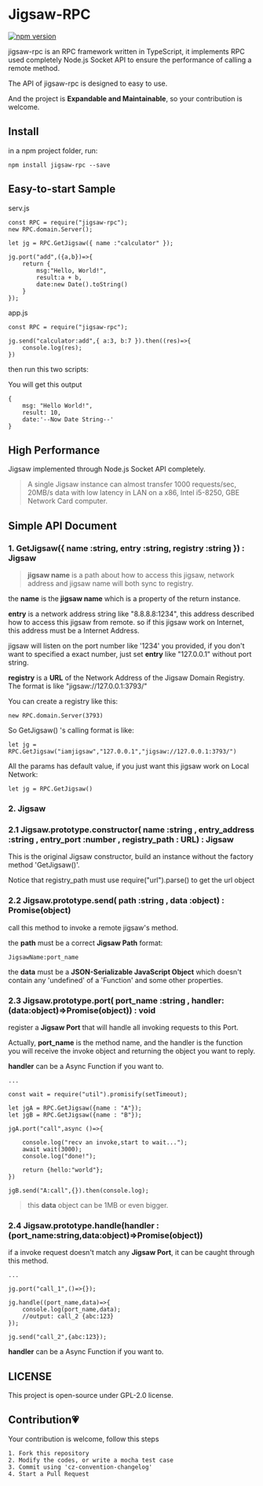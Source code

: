 # Jigsaw-RPC

[![npm version](https://badge.fury.io/js/jigsaw-rpc.svg)](https://npmjs.org/package/jigsaw-rpc)

jigsaw-rpc is an RPC framework written in TypeScript, it implements RPC used completely Node.js Socket API to ensure the performance of calling a remote method.

The API of jigsaw-rpc is designed to easy to use.

And the project is **Expandable and Maintainable**, so your contribution is welcome.

## Install

in a npm project folder, run:
```
npm install jigsaw-rpc --save
```
## Easy-to-start Sample

serv.js
```
const RPC = require("jigsaw-rpc");
new RPC.domain.Server();

let jg = RPC.GetJigsaw({ name :"calculator" });

jg.port("add",({a,b})=>{
    return {
        msg:"Hello, World!",
        result:a + b,
        date:new Date().toString()
    }
});
```

app.js
```
const RPC = require("jigsaw-rpc");

jg.send("calculator:add",{ a:3, b:7 }).then((res)=>{
    console.log(res);
})
```

then run this two scripts:

You will get this output
```
{
    msg: "Hello World!",
    result: 10,
    date:'--Now Date String--'
}
```

## High Performance

Jigsaw implemented through Node.js Socket API completely.

> A single Jigsaw instance can almost transfer 1000 requests/sec, 20MB/s data with low latency in LAN on a x86, Intel i5-8250, GBE Network Card computer.
> 

## Simple API Document

### 1.  GetJigsaw({ name :string, entry :string, registry :string }) : Jigsaw

> **jigsaw name** is a path about how to access this jigsaw, network address and jigsaw name will both sync to registry.


the **name** is the **jigsaw name** which is a property of the return instance. 

**entry** is a network address string like "8.8.8.8:1234", this address described how to access this jigsaw from remote. so if this jigsaw work on Internet, this address must be a Internet Address.

jigsaw will listen on the port number like '1234' you provided, if you don't want to specified a exact number, just set **entry** like "127.0.0.1" without port string.

**registry** is a **URL** of the Network Address of the Jigsaw Domain Registry. The format is like "jigsaw://127.0.0.1:3793/"

You can create a registry like this:
```
new RPC.domain.Server(3793)
```

So GetJigsaw() 's calling format is like:

```
let jg = RPC.GetJigsaw("iamjigsaw","127.0.0.1","jigsaw://127.0.0.1:3793/")
```

All the params has default value, if you just want this jigsaw work on Local Network: 
```
let jg = RPC.GetJigsaw()
```

### 2. Jigsaw

### 2.1 Jigsaw.prototype.constructor( name :string , entry_address :string , entry_port :number , registry_path : URL) : Jigsaw

This is the original Jigsaw constructor, build an instance without the factory method 'GetJigsaw()'.

Notice that registry_path must use require("url").parse() to get the url object

### 2.2 Jigsaw.prototype.send( path :string , data :object) : Promise(object)

call this method to invoke a remote jigsaw's method.

the **path** must be a correct **Jigsaw Path** format:

```
JigsawName:port_name
```

the **data** must be a **JSON-Serializable JavaScript Object** which doesn't contain any 'undefined' of a 'Function' and some other properties.


### 2.3 Jigsaw.prototype.port( port_name :string , handler:(data:object)=>Promise(object)) : void

register a **Jigsaw Port** that will handle all invoking requests to this Port.

Actually, **port_name** is the method name, and the handler is the function you will receive the invoke object and returning the object you want to reply.

**handler** can be a Async Function if you want to.


```
...

const wait = require("util").promisify(setTimeout);

let jgA = RPC.GetJigsaw({name : "A"});
let jgB = RPC.GetJigsaw({name : "B"});

jgA.port("call",async ()=>{

    console.log("recv an invoke,start to wait...");
    await wait(3000);
    console.log("done!");

    return {hello:"world"};
})

jgB.send("A:call",{}).then(console.log);
```


> this **data** object can be 1MB or even bigger.

### 2.4 Jigsaw.prototype.handle(handler : (port_name:string,data:object)=>Promise(object))

if a invoke request doesn't match any **Jigsaw Port**, it can be caught through this method.

```
...

jg.port("call_1",()=>{});

jg.handle((port_name,data)=>{
    console.log(port_name,data);
    //output: call_2 {abc:123}
});

jg.send("call_2",{abc:123});

```

**handler** can be a Async Function if you want to.


## LICENSE

This project is open-source under GPL-2.0 license.

## Contribution💗

Your contribution is welcome, follow this steps

```
1. Fork this repository
2. Modify the codes, or write a mocha test case
3. Commit using 'cz-convention-changelog'
4. Start a Pull Request
```
